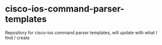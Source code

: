 # cisco-ios-command-parser-templates
Repository for cisco-ios command parser templates, will update with what I find / create
